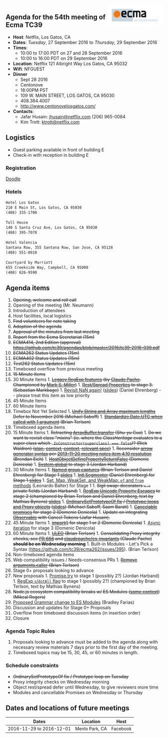 <img src="../images/Ecma_RVB-003.jpg" align="right" height="70" alt="" />

## Agenda for the 54th meeting of Ecma TC39

- **Host**: Netflix, Los Gatos, CA
- **Dates**: *Tuesday*, 27 September 2016 to *Thursday*, 29 September 2016
- **Times**:
  - 10:00 to 17:00 PDT on 27 and 28 September 2016
  - 10:00 to 16:00 PDT on 29 September 2016
- **Location**:
    Netflix
    121 Albright Way
    Los Gatos, CA 95032
- **Wifi**: NFGUEST
- **Dinner**
  - Sept 28 2016
  - Centonove
  - 18:00PM PST
  - 109 W. MAIN STREET, LOS GATOS, CA 95030
  - 408.384.4007
  - http://www.centonovelosgatos.com/
- **Contacts**:
  - Jafar Husain: jhusain@netflix.com (206) 965-0084
  - Kim Trott: ktrott@netflix.com

## Logistics

* Guest parking available in front of building E
* Check-in with reception in building E

### Registration
[Doodle](https://ecma-international.doodle.com/poll/ga4aaxnntm8tb3b2)

### Hotels

    Hotel Los Gatos
    210 E Main St, Los Gatos, CA 95030
    (408) 335-1700

    Toll House
    140 S Santa Cruz Ave, Los Gatos, CA 95030
    (408) 395-7070

    Hotel Valencia
    Santana Row, 355 Santana Row, San Jose, CA 95128
    (408) 551-0010

    Courtyard by Marriott
    655 Creekside Way, Campbell, CA 95008
    (408) 626-9590

## Agenda items

1. ~~Opening, welcome and roll call~~
  1. Opening of the meeting (Mr. Neumann)
  1. Introduction of attendees
  1. Host facilities, local logistics
1. ~~Find volunteers for note taking~~
1. ~~Adoption of the agenda~~
1. ~~Approval of the minutes from last meeting~~
1. ~~Report from the Ecma Secretariat (15m)~~
1. ~~ECMA414, 2nd Edition (approval) https://github.com/tc39/agendas/blob/master/2016/tc39-2016-039.pdf~~
1. ~~ECMA262 Status Updates (15m)~~
1. ~~ECMA402 Status Updates (15m)~~
1. ~~Test262 Status Updates (15m)~~
1. Timeboxed overflow from previous meeting
  1. ~~15 Minute Items~~
  1. 30 Minute Items
    1. ~~[Legacy RegExp features](https://github.com/claudepache/es-regexp-legacy-static-properties) (by [Claude Pache](https://github.com/claudepache). Championed by [Mark S. Miller](https://github.com/erights))~~
    1. ~~[Rest/Spread Properties](http://sebmarkbage.github.io/ecmascript-rest-spread/) to stage 3. (Sebastian Markbage)~~
    1. [Revisit NaN again!](https://github.com/tc39/ecma262/issues/635) ([slides](https://docs.google.com/presentation/d/1eqimbmVpMZET_5H9NacVkXGP2WNATg8bXWi3Ky2bsGo/edit)) (Daniel Ehrenberg) -- please treat this item as low priority
  1. 45 Minute Items
  1. 60 Minute Items
  1. Timebox Not Yet Selected
    1. ~~[Unify String and Array maximum lengths](https://github.com/tc39/ecma262/pull/641) Defer to November 2016 (Michael Saboff)~~
    1. ~~[Standardize Date.UTC when called with 1 argument](https://github.com/tc39/ecma262/pull/642) (Brian Terlson)~~
1. Timeboxed agenda items
  1. 15 Minute Items
    1. ~~Retracting [ArrayBuffer.transfer](https://gist.github.com/lukewagner/2735af7eea411e18cf20) (Shu-yu Guo)~~
    1. ~~Do we want to revisit class "mixins" (ie. where the _ClassHeritage_ evaluates to a super class which ` IsConstructor(superclass) === false`)? (Rick Waldron) ([plan](https://gist.github.com/rwaldron/cc607ca68d076c6332f771ac7db17228), [context](https://github.com/rwaldron/tc39-notes/blob/master/es6/2012-07/july-26.md#maxmin-class-semantics), [context](https://github.com/rwaldron/tc39-notes/blob/master/es6/2013-01/jan-31.md#class-extends-throw-on-non-constructor), [relevant spec](https://tc39.github.io/ecma262/#sec-runtime-semantics-classdefinitionevaluation))~~
    1. ~~Reconsider [arrow generator syntax](https://gist.github.com/threepointone/014954c9270749d0b1d1051c12a705af) per [2013-11-20 meeting notes item 4.10 resolution](https://esdiscuss.org/notes/2013-11-20#4-10-generator-arrow-function-syntax) (Brendan Eich)~~
    1. ~~[HostObjectDefinePropertyReturnFalse](https://github.com/tc39/ecma262/pull/688) (Domenic Denicola)~~
    1. ~~[System.global](http://tc39.github.io/proposal-global/) to stage 3 (Jordan Harband)~~
  1. 30 Minute Items
    1. ~~[Named group captures](https://github.com/littledan/es-regexp-named-groups) (Brian Terlson and Daniel Ehrenberg) for Stage 1 [slides](https://docs.google.com/presentation/d/1b3CigDqepiupv7jQbHyKVkRG72t2qIxeN_DnX75jTY8/edit)~~
    1. ~~[Intl.Segmenter](https://github.com/littledan/Segmenter) (Daniel Ehrenberg) for Stage 1 [slides](https://docs.google.com/presentation/d/1X2zBU3bZ4ergVMWfubCsdnHFzeaDgqiTRJVgvNGjQBs/edit#slide=id.p)~~
    1. [Set, Map, WeakSet, and WeakMap: `of` and `from` methods](https://github.com/leobalter/proposal-setmap-offrom) (Leonardo Balter) for Stage 1
    1. ~~Sigil swap: decorators `<->` private fields (Jordan Harband)~~
    1. ~~[RegExp Unicode Property Escapes](https://github.com/mathiasbynens/es-regexp-unicode-property-escapes) to stage 2 (championed by Brian Terlson and Daniel Ehrenberg, text by Mathias Bynens) [slides](https://docs.google.com/presentation/d/1o31S9RqDdkoWW2zfPMNIZdPDIp25Rr0-XW0gro_cskk/edit)~~
    1. ~~[OrdinarySetPrototypeOf fix](https://github.com/tc39/ecma262/issues/683) / [Prototype loops and Proxy objects](https://github.com/tc39/ecma262/issues/683)  ([slides](https://docs.google.com/presentation/d/1kHuEtVc-GPp3rbddMVBATKYQ5qLz2o4LnNGUNg8cCz4/edit?usp=sharing)) (Michael Saboff, Saam Barati)~~
    1. ~~[Cancelable promises](https://github.com/tc39/proposal-cancelable-promises) for stage 2 (Domenic Denicola)~~
    1. ~~Update on integrating [Observable](https://docs.google.com/presentation/d/18KkpDm0Z-lGnUFxcK_ZJwSKCSalnBqjhGN8W--PyT88/edit?usp=sharing) with Cancel Tokens (Jafar Husain).~~
  1. 45 Minute Items
    1. ~~[import()](https://github.com/domenic/proposal-import-function) for stage 1 or 2 (Domenic Denicola)~~
    1. [Async iteration](https://github.com/tc39/proposal-async-iteration) for stage 3 (Domenic Denicola)
  1. 60 Minute Items
    1. ~~[ULEO](https://github.com/tc39/ecma262/pull/673) (Brian Terlson)~~
    1. ~~Consolidating Proxy integrity checks, see [PR 666](https://github.com/tc39/ecma262/pull/666) and [claudepache/es-invariants](https://github.com/claudepache/es-invariants) (Claude Pache) **should be on Wednesday morning**~~
    1. Built-in Modules - Let's Pick a Syntax (https://github.com/tc39/ecma262/issues/395). (Brian Terlson)
1. Non-timeboxed agenda items
  1. Web compatibility issues / Needs-consensus PRs
    1. ~~[Remove arguments.caller](https://github.com/tc39/ecma262/pull/689) (Brian Terlson)~~
  1. Stage 0+ proposals looking to advance
  1. New proposals
    1. [Promise.try](https://github.com/ljharb/proposal-promise-try) to stage 1 (possibly 2?) (Jordan Harband)
    1. [RegExp `s`/`dotAll` flag](https://github.com/mathiasbynens/es-regexp-dotall-flag) to stage 1 (possibly 2?) (championed by Brian Terlson, text by Mathias Bynens)
  1. ~~Node.js ecosystem compatibility breaks w/ ES Modules ([some context](https://github.com/tc39/agendas/pull/214#issuecomment-243929423)) (Mikeal Rogers)~~
  1. [Proposed Grammar change to ES Modules](https://github.com/bmeck/UnambiguousJavaScriptGrammar) (Bradley Farias)
  1. Discussion and updates for Stage 0+ Proposals
1. Overflow from timeboxed discussion items (in insertion order)
1. Closure

### Agenda Topic Rules

1. Proposals looking to advance must be added to the agenda along with necessary review materials 7 days prior to the first day of the meeting.
1. Timeboxed topics may be 15, 30, 45, or 60 minutes in length.

### Schedule constraints

- ~~OrdinarySetPrototypeOf fix / Prototype loop on Tuesday~~
- Proxy integrity checks on Wednesday morning
- Object rest/spread defer until Wednesday, to give reviewers more time
- Modules and cancellable Promises on Wednesday or Thursday

## Dates and locations of future meetings

| Dates                    | Location          | Host       |
|--------------------------|-------------------|------------|
| 2016-11-29 to 2016-12-01 | Menlo Park, CA    | Facebook   |
